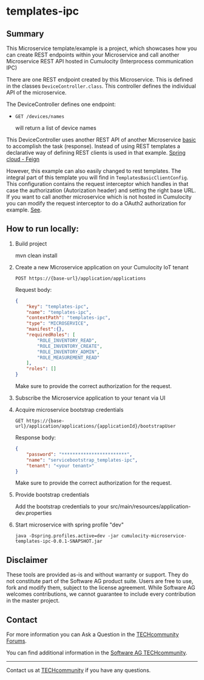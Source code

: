 # templates-ipc

## Summary
This Microservice template/example is a project, which showcases how you can create REST endpoints within your Microservice and call another Microservice REST API hosted in Cumulocity (Interprocess communication IPC)

There are one REST endpoint created by this Microservice. This is defined in the classes `DeviceController.class`. This controller defines the individual API of the microservice.

The DeviceController defines one endpoint:
- `GET /devices/names` 

    will return a list of device names
    

This DeviceController uses another REST API of another Microservice [basic](../basic) to accomplish the task (response). Instead of using REST templates a declarative way of defining REST clients is used in that example. [Spring cloud - Feign](https://cloud.spring.io/spring-cloud-netflix/multi/multi_spring-cloud-feign.html)

However, this example can also easily changed to rest templates. The integral part of this template you will find in `TemplatesBasicClientConfig`. This configuration contains the request interceptor which handles in that case the authorization (Autorization header) and setting the right base URL. If you want to call another microservice which is not hosted in Cumulocity you can modify the request interceptor to do a OAuth2 authorization for example. [See](https://www.baeldung.com/spring-cloud-feign-oauth-token).




## How to run locally:

1. Build project

    mvn clean install

2. Create a new Microservice application on your Cumulocity IoT tenant

    `POST https://{base-url}/application/applications`
    
    Request body:
    
    ```json
    {
        "key": "templates-ipc",
        "name": "templates-ipc",
        "contextPath": "templates-ipc",
        "type": "MICROSERVICE",
        "manifest":{},	
        "requiredRoles": [
            "ROLE_INVENTORY_READ",
            "ROLE_INVENTORY_CREATE",
            "ROLE_INVENTORY_ADMIN",
            "ROLE_MEASUREMENT_READ"
        ],
        "roles": []
    }
    ```
    
    Make sure to provide the correct authorization for the request.

3. Subscribe the Microservice application to your tenant via UI

4. Acquire microservice bootstrap credentials

    `GET https://{base-url}/application/applications/{applicationId}/bootstrapUser`
    
    Response body:
    
    ```json
    {
        "password": "************************",
        "name": "servicebootstrap_templates-ipc",
        "tenant": "<your tenant>"
    }
    ```
    Make sure to provide the correct authorization for the request.

5. Provide bootstrap credentials 

    Add the bootstrap credentials to your src/main/resources/application-dev.properties

6. Start microservice with spring profile "dev"

    `java -Dspring.profiles.active=dev -jar cumulocity-microservice-templates-ipc-0.0.1-SNAPSHOT.jar`

## Disclaimer

These tools are provided as-is and without warranty or support. They do not constitute part of the Software AG product suite. Users are free to use, fork and modify them, subject to the license agreement. While Software AG welcomes contributions, we cannot guarantee to include every contribution in the master project.

## Contact

For more information you can Ask a Question in the [TECHcommunity Forums](http://tech.forums.softwareag.com/techjforum/forums/list.page?product=cumulocity).

You can find additional information in the [Software AG TECHcommunity](http://techcommunity.softwareag.com/home/-/product/name/cumulocity).

_________________
Contact us at [TECHcommunity](mailto:technologycommunity@softwareag.com?subject=Github/SoftwareAG) if you have any questions.